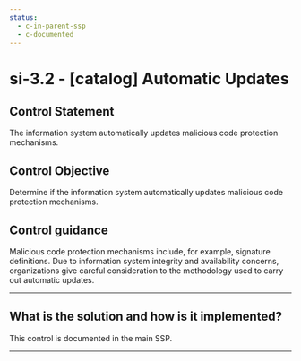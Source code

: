 ```yaml
---
status:
  - c-in-parent-ssp
  - c-documented
---
```


# si-3.2 - \[catalog\] Automatic Updates

## Control Statement

The information system automatically updates malicious code protection mechanisms.

## Control Objective

Determine if the information system automatically updates malicious code protection mechanisms.

## Control guidance

Malicious code protection mechanisms include, for example, signature definitions. Due to information system integrity and availability concerns, organizations give careful consideration to the methodology used to carry out automatic updates.

______________________________________________________________________

## What is the solution and how is it implemented?

This control is documented in the main SSP.

______________________________________________________________________
